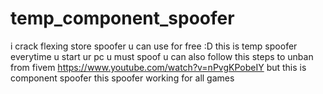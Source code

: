 # temp_component_spoofer
i crack flexing store spoofer u can use for free :D
this is temp spoofer everytime u start ur pc u must spoof u can also follow this steps to unban from fivem https://www.youtube.com/watch?v=nPvgKPobeIY
but this is component spoofer this spoofer working for all games
